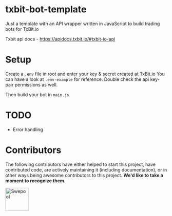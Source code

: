 # txbit-bot-template
Just a template with an API wrapper written in JavaScript to build trading bots for TxBit.io

Txbit api docs - https://apidocs.txbit.io/#txbit-io-api

# Setup
Create a `.env` file in root and enter your key & secret created at TxBit.io
You can have a look at `.env-example` for reference. Double check the api key-pair permissions as well.

Then build your bot in `main.js`

# TODO
- Error handling

# Contributors

The following contributors have either helped to start this project, have contributed
code, are actively maintaining it (including documentation), or in other ways
being awesome contributors to this project. **We'd like to take a moment to recognize them.**

[<img src="https://avatars.githubusercontent.com/u/36674091?v=4?size=72" alt="Swepool" width="72">](https://github.com/Swepool)
